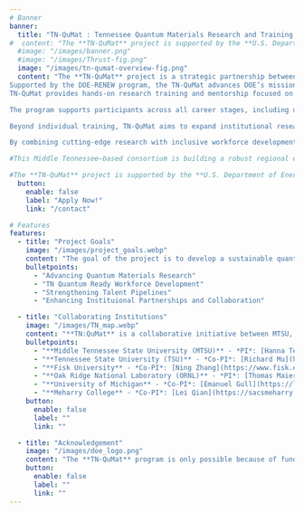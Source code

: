 ```yaml
---
# Banner
banner:
  title: "TN-QuMat : Tennessee Quantum Materials Research and Training Program"
#  content: "The **TN-QuMat** project is supported by the **U.S. Department of Energy (DOE) Researching New Energy Sciences Workforce (RENEW) initiative**, which aims to develop a skilled and diverse workforce in critical areas of national research. **TN-QuMat** is a collaborative initiative between **MTSU** (PI Hanna Terletska, Co-PI, John Villanova), **TSU**, (Co-PI Richard Mu), **Fisk University** (Co-PI Ning Zhang) and **Oak Ridge National Laboratory** (PI Thomas Maier, Co-PI Tom Berlijn)."
  #image: "/images/banner.png"
  #image: "/images/Thrust-fig.png"
  image: "/images/tn-qumat-overview-fig.png"
  content: "The **TN-QuMat** project is a strategic partnership between **MTSU**, **TSU**, **Fisk University**, **Meharry College**, and **Oak Ridge National Laboratory (ORNL)**.
Supported by the DOE-RENEW program, the TN-QuMat advances DOE’s mission by developing a skilled and diverse workforce in quantum science, an area critical to the nation’s scientific and technological importance.
TN-QuMat provides hands-on research training and mentorship focused on three major thrusts in quantum materials science: 1) Theoretical modeling, 2) First-principles simulations, and 3) Experimental synthesis and characterization of quantum materials.

The program supports participants across all career stages, including undergraduate and graduate students, postdoctoral researchers, and faculty. Trainees benefit from structured research opportunities, internships at ORNL, and multi-tiered mentoring from both academic and national lab scientists.

Beyond individual training, TN-QuMat aims to expand institutional research capacity in quantum science by investing in faculty development, fostering inter-institutional collaboration, and deepening strategic partnerships with ORNL.

By combining cutting-edge research with inclusive workforce development, TN-QuMat is cultivating a robust, diverse quantum-ready talent pipeline and accelerating regional innovation in quantum materials."

#This Middle Tennessee–based consortium is building a robust regional ecosystem for quantum research, education, and workforce development, empowering students, postdocs, and faculty across career stages through hands-on training, mentoring, and national lab collaboration."

#The **TN-QuMat** project is supported by the **U.S. Department of Energy (DOE) Researching New Energy Sciences Workforce (RENEW) initiative**, which aims to develop a skilled and diverse workforce in critical areas of national research. **TN-QuMat** is a collaborative initiative between **MTSU** (PI Hanna Terletska, Co-PI, John Villanova), **TSU**, (Co-PI Richard Mu), **Fisk University** (Co-PI Ning Zhang) and **Oak Ridge National Laboratory** (PI Thomas Maier, Co-PI Tom Berlijn)."
  button:
    enable: false
    label: "Apply Now!"
    link: "/contact"

# Features
features:
  - title: "Project Goals"
    image: "/images/project_goals.webp"
    content: "The goal of the project is to develop a sustainable quantum-ready workforce in Tennessee, focusing on advancing research, training, and interinstituional collaboration. The project is structured around four key thrusts:"
    bulletpoints:
      - "Advancing Quantum Materials Research"
      - "TN Quantum Ready Workforce Development"
      - "Strengthening Talent Pipelines"
      - "Enhancing Instituional Partnerships and Collaboration"

  - title: "Collaborating Institutions"
    image: "/images/TN_map.webp"
    content: "**TN:QuMat** is a collaborative initiative between MTSU, TSU, Fisk University and ORNL integrating resources and expertise to position Tennessee as a hub for quantum research, education and workforce development."
    bulletpoints:
      - "**Middle Tennessee State University (MTSU)** - *PI*: [Hanna Terletska](https://w1.mtsu.edu/faculty/hanna-terletska), *Co-PI*: [John Villanova](https://w1.mtsu.edu/faculty/john-villanova)"
      - "**Tennessee State University (TSU)** - *Co-PI*: [Richard Mu](https://www.tnstate.edu/tigerinstitute/richard-mu.aspx)"
      - "**Fisk University** - *Co-PI*: [Ning Zhang](https://www.fisk.edu/directory/ning-zhang/)"
      - "**Oak Ridge National Laboratory (ORNL)** - *PI*: [Thomas Maier](https://www.ornl.gov/staff-profile/thomas-maier), *Co-PI*: [Tom Berlijn](https://www.ornl.gov/staff-profile/tom-berlijn)"
      - "**University of Michigan** - *Co-PI*: [Emanuel Gull](https://lsa.umich.edu/physics/people/faculty/egull.html), [Sergei Iskakov](https://sites.lsa.umich.edu/gull-lab/staff-members/sergei-iskakov/)"
      - "**Meharry College** - *Co-PI*: [Lei Qian](https://sacsmeharry.org/sacs/faculty/leiqian/)"
    button:
      enable: false
      label: ""
      link: ""

  - title: "Acknowledgement"
    image: "/images/doe_logo.png"
    content: "The **TN-QuMat** program is only possible because of funds by the U.S. Department of Energy under it's RENEW Program. The team at **TN-QuMat** is thankful for the same."
    button:
      enable: false
      label: ""
      link: ""
---
```

